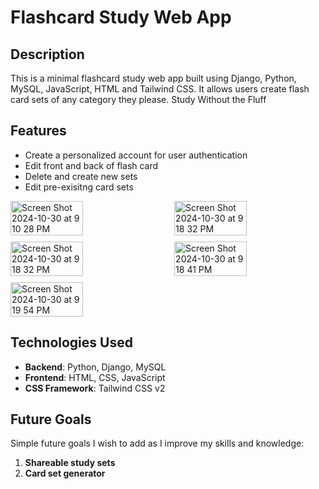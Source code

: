 # **Flashcard Study Web App** 

## **Description**

This is a minimal flashcard study web app built using Django, Python, MySQL, JavaScript, HTML and Tailwind CSS. It allows users create flash card sets of any category they please.
Study Without the Fluff

## **Features**

- Create a personalized account for user authentication
- Edit front and back of flash card
- Delete and create new sets
- Edit pre-exisitng card sets

<div style="display: flex; flex-wrap: wrap; justify-content: space-between; gap: 10px;">
  <img width="48%" alt="Screen Shot 2024-10-30 at 9 10 28 PM" src="https://github.com/user-attachments/assets/054601ce-b428-449d-a778-4b15566d4dc5">
  <img width="48%" alt="Screen Shot 2024-10-30 at 9 18 32 PM" src="https://github.com/user-attachments/assets/176dabba-9292-437d-879d-c3b51f023b03">
  <img width="48%" alt="Screen Shot 2024-10-30 at 9 18 32 PM" src="https://github.com/user-attachments/assets/af0fd4f7-da29-4d1e-9502-e93cdeb677f6">
  <img width="48%" alt="Screen Shot 2024-10-30 at 9 18 41 PM" src="https://github.com/user-attachments/assets/4ec1b2e1-5f53-4a4e-953c-57af8634717b">
  <img width="48%" alt="Screen Shot 2024-10-30 at 9 19 54 PM" src="https://github.com/user-attachments/assets/45c53c6d-9d01-4d42-a7e4-8d6e8c6f537d">
</div>

## **Technologies Used**

- **Backend**: Python, Django, MySQL
- **Frontend**: HTML, CSS, JavaScript
- **CSS Framework**: Tailwind CSS v2
## **Future Goals**

Simple future goals I wish to add as I improve my skills and knowledge:

1. **Shareable study sets**
2.  **Card set generator**
